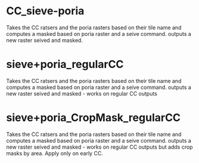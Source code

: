 # CC_sieve-poria
Takes the CC ratsers and the poria rasters based on their tile name and computes a masked based on poria raster and a seive command.
outputs a new raster seived and masked.

# sieve+poria_regularCC
Takes the CC ratsers and the poria rasters based on their tile name and computes a masked based on poria raster and a seive command.
outputs a new raster seived and masked - works on regular CC outputs

# sieve+poria_CropMask_regularCC
Takes the CC ratsers and the poria rasters based on their tile name and computes a masked based on poria raster and a seive command.
outputs a new raster seived and masked - works on regular CC outputs but adds crop masks by area. Apply only on early CC.
